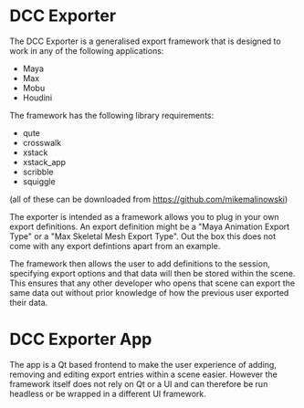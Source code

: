 # DCC Exporter

The DCC Exporter is a generalised export framework that is designed to work in 
any of the following applications:

* Maya
* Max
* Mobu
* Houdini

The framework has the following library requirements:
* qute
* crosswalk
* xstack
* xstack_app
* scribble
* squiggle

(all of these can be downloaded from https://github.com/mikemalinowski)

The exporter is intended as a framework allows you to plug in your own export 
definitions. An export definition might be a "Maya Animation Export Type" or a
"Max Skeletal Mesh Export Type". Out the box this does not come with any export
defintions apart from an example.

The framework then allows the user to add definitions to the session, specifying export
options and that data will then be stored within the scene. This ensures that any
other developer who opens that scene can export the same data out without prior 
knowledge of how the previous user exported their data. 


# DCC Exporter App

The app is a Qt based frontend to make the user experience of adding, removing and 
editing export entries within a scene easier. However the framework itself does not
rely on Qt or a UI and can therefore be run headless or be wrapped in a different 
UI framework.
